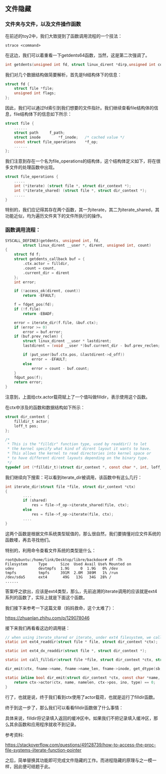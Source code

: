 ## 文件隐藏
### 文件夹与文件，以及文件操作函数
在前述的toy2中，我们大致提到了函数调用流程的一个技法：
```shell
strace <command>
```
在这边，我们可以着重看一下getdents64函数，当然，这是第二次强调了。
```C
int getdents(unsigned int fd, struct linux_dirent *dirp,unsigned int count);
```
我们对几个数据结构做简要解析，首先是fd结构体下的信息：
```C
struct fd {
	struct file *file;
	unsigned int flags;
};
```
因此，我们可以通过fd索引到我们想要的文件指针。我们继续查看file结构体的信息，file结构体下的信息如下所示：
```C
struct file {
    ......
	struct path		f_path;
	struct inode		*f_inode;	/* cached value */
	const struct file_operations	*f_op;
    ......
};
```
我们注意到存在一个名为file_operations的结构体，这个结构体定义如下，将在很多文件的处理函数中出现。
```C
struct file_operations {
    .....
	int (*iterate) (struct file *, struct dir_context *);
	int (*iterate_shared) (struct file *, struct dir_context *);
    .....
}
```
特别的，我们应记得其存在两个函数，其一为iterate，其二为iterate_shared，其功能近似，均为遍历文件夹下的文件所执行的操作。
### 函数调用流程：
```C
SYSCALL_DEFINE3(getdents, unsigned int, fd,
		struct linux_dirent __user *, dirent, unsigned int, count)
{
	struct fd f;
	struct getdents_callback buf = {
		.ctx.actor = filldir,
		.count = count,
		.current_dir = dirent
	};
	int error;

	if (!access_ok(dirent, count))
		return -EFAULT;

	f = fdget_pos(fd);
	if (!f.file)
		return -EBADF;

	error = iterate_dir(f.file, &buf.ctx);
	if (error >= 0)
		error = buf.error;
	if (buf.prev_reclen) {
		struct linux_dirent __user * lastdirent;
		lastdirent = (void __user *)buf.current_dir - buf.prev_reclen;

		if (put_user(buf.ctx.pos, &lastdirent->d_off))
			error = -EFAULT;
		else
			error = count - buf.count;
	}
	fdput_pos(f);
	return error;
}
```
注意到，上面给ctx.actor载荷赋上了一个值叫做filldir，表示使用这个函数。

在ctx中涉及的函数和数据结构如下所示：
```C
struct dir_context {
	filldir_t actor;
	loff_t pos;
};
```

```C
/*
 * This is the "filldir" function type, used by readdir() to let
 * the kernel specify what kind of dirent layout it wants to have.
 * This allows the kernel to read directories into kernel space or
 * to have different dirent layouts depending on the binary type.
 */
typedef int (*filldir_t)(struct dir_context *, const char *, int, loff_t, u64, unsigned);
```

我们继续向下搜索：可以看到iterate_dir被调用，该函数中有这么几行：
```C
int iterate_dir(struct file *file, struct dir_context *ctx)
{
		....
		if (shared)
			res = file->f_op->iterate_shared(file, ctx);
		else
			res = file->f_op->iterate(file, ctx);
		....
}
```
这两个函数是根据文件系统类型赋值的，那么很自然，我们要搞懂对应文件系统的函数喽，再去寻找他们。

特别的，利用命令查看文件系统的类型是什么：
```shell
root@ubuntu:/home/link/Desktop/libre/backdoor# df -Th
Filesystem     Type      Size  Used Avail Use% Mounted on
udev           devtmpfs  1.9G     0  1.9G   0% /dev
tmpfs          tmpfs     391M  2.0M  389M   1% /run
/dev/sda5      ext4       49G   13G   34G  28% /
......
```
答案呼之欲出，应该是ext4类型，那么，先前追溯的iterate调用的应该就是ext4系列的函数了，实际上就是下面这个函数。

我们接下来参考一下这篇文章（妈妈救命，这个太难了）：

https://zhuanlan.zhihu.com/p/129078046

接下来我们再看看这边的调用链：
```C
// when using iterate_shared or iterate, under ext4 filesystem, we call ext4_readdir.
static int ext4_readdir(struct file * file, struct dir_context *ctx);

static int ext4_dx_readdir(struct file *, struct dir_context *);

static int call_filldir(struct file *file, struct dir_context *ctx, struct fname *fname);

dir_emit(ctx, fname->name, fname->name_len, fname->inode, get_dtype(sb, fname->file_type)))

static inline bool dir_emit(struct dir_context *ctx, const char *name, int namelen, u64 ino, unsigned type) {
	return ctx->actor(ctx, name, namelen, ctx->pos, ino, type) == 0;
}
```
行了，也就是说，终于我们看到ctx使用了actor载荷，也就是运行了filldir函数。

终于到这一步了，那么我们可以看看filldir函数做了什么事情：

具体来说，filldir将记录填入返回的缓冲区中。如果我们不把记录填入缓冲区，那么其余函数和应用程序就收不到记录。

参考资料:

https://stackoverflow.com/questions/49128739/how-to-access-the-proc-file-systems-iiterate-function-pointer

之后，简单替换其功能即可完成文件隐藏的工作。而进程隐藏的原理与之一模一样，因此便可结题于此。
